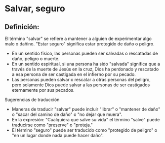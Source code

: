 # Salvar, seguro

## Definición: 

El término "salvar" se refiere a mantener a alguien de experimentar algo malo o dañino. "Estar seguro" significa estar protegido de daño o peligro.

* En un sentido físico, las personas pueden ser salvadas o rescatadas de daño, peligro o muerte.
* En un sentido espiritual, si una persona ha sido "salvada" significa que a través de la muerte de Jesús en la cruz, Dios ha perdonado y rescatado a esa persona de ser castigada en el infierno por su pecado.
* Las personas pueden salvar o rescatar a otras personas del peligro, pero solamente Dios puede salvar a las personas de ser castigados eternamente por sus pecados.

Sugerencias de traducción

* Maneras de traducir "salvar" puede incluir "librar" o "mantener de daño" o "sacar del camino de daño" o "no dejar que muera".
* En la expresión: "Cualquiera que salve su vida" el término "salve" puede traducirse como "preserve" o "proteja."
* El término "seguro" puede ser traducido como "protegido de peligro" o "en un lugar donde nada puede hacer daño".

